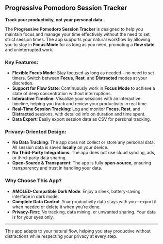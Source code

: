 ## Progressive Pomodoro Session Tracker

**Track your productivity, not your personal data.**

The **Progressive Pomodoro Session Tracker** is designed to help you maintain focus and manage your time effectively without the need to set strict session times. The app supports your natural workflow by allowing you to stay in **Focus Mode** for as long as you need, promoting a **flow state** and uninterrupted work.

### Key Features:
- **Flexible Focus Mode**: Stay focused as long as needed—no need to set timers. Switch between **Focus**, **Rest**, and **Distracted** modes at your discretion.
- **Support for Flow State**: Continuously work in **Focus Mode** to achieve a state of deep concentration without interruptions.
- **Interactive Timeline**: Visualize your sessions with an interactive timeline, helping you track and review your productivity in real time.
- **Real-Time Session Tracking**: Log and monitor **Focus**, **Rest**, and **Distracted** sessions, with detailed info on duration and time spent.
- **Data Export**: Easily export session data as CSV for personal tracking.

### Privacy-Oriented Design:
- **No Data Tracking**: The app does not collect or store any personal data. All session data is saved **locally** on your device.
- **No Third-Party Integrations**: The app does not use cloud syncing, ads, or third-party data sharing.
- **Open-Source & Transparent**: The app is fully **open-source**, ensuring transparency and trust in handling your data.

### Why Choose This App?
- **AMOLED-Compatible Dark Mode**: Enjoy a sleek, battery-saving interface in dark mode.
- **Complete Data Control**: Your productivity data stays with you—export it when needed or delete it when you’re done.
- **Privacy-First**: No tracking, data mining, or unwanted sharing. Your data is for your eyes only.

---

This app adapts to your natural flow, helping you stay productive without distractions while respecting your privacy at every step.

